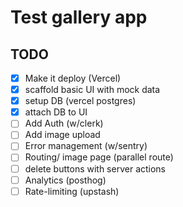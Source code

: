 # Test gallery app

## TODO

- [X] Make it deploy (Vercel)
- [X] scaffold basic UI with mock data
- [X] setup DB (vercel postgres)
- [X] attach DB to UI 
- [ ] Add Auth (w/clerk)
- [ ] Add image upload
- [ ] Error management (w/sentry)
- [ ] Routing/ image page (parallel route)
- [ ] delete buttons with server actions
- [ ] Analytics (posthog)
- [ ] Rate-limiting (upstash) 
